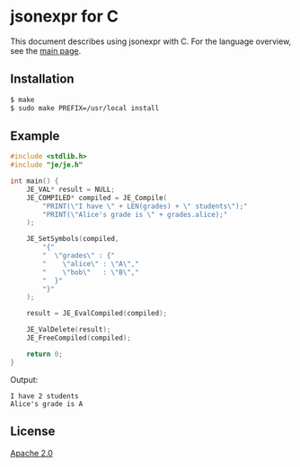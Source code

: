 # jsonexpr for C

This document describes using jsonexpr with C.
For the language overview, see the [main page](https://github.com/markuskimius/jsonexpr).


## Installation

```bash
$ make
$ sudo make PREFIX=/usr/local install
```


## Example

```c
#include <stdlib.h>
#include "je/je.h"

int main() {
    JE_VAL* result = NULL;
    JE_COMPILED* compiled = JE_Compile(
        "PRINT(\"I have \" + LEN(grades) + \" students\");"
        "PRINT(\"Alice's grade is \" + grades.alice);"
    );

    JE_SetSymbols(compiled,
        "{"
        "  \"grades\" : {"
        "    \"alice\" : \"A\","
        "    \"bob\"   : \"B\","
        "  }"
        "}"
    );

    result = JE_EvalCompiled(compiled);

    JE_ValDelete(result);
    JE_FreeCompiled(compiled);

    return 0;
}
```

Output:

```
I have 2 students
Alice's grade is A
```


## License

[Apache 2.0](https://github.com/markuskimius/jsonexpr/blob/main/LICENSE)

